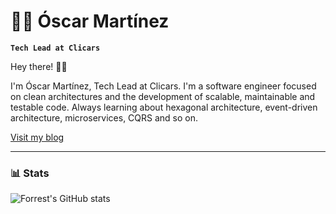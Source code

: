 # 👨‍💻 Óscar Martínez

**`Tech Lead at Clicars`**

Hey there! 👋🏻

I'm Óscar Martínez, Tech Lead at Clicars. I'm a software engineer focused on clean architectures and the development of
scalable, maintainable and testable code. Always learning about hexagonal architecture, event-driven architecture,
microservices, CQRS and so on.

<a href="https://oscmarb.com">Visit my blog</a>

---

### 📊 Stats

![Forrest's GitHub stats](https://github-readme-stats.vercel.app/api?username=oscmarb&show_icons=true&theme=gruvbox)
